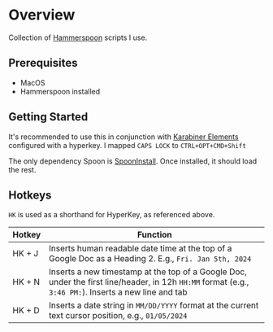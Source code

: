# Overview
Collection of [Hammerspoon](https://www.hammerspoon.org/) scripts I use.

## Prerequisites

* MacOS
* Hammerspoon installed

## Getting Started

It's recommended to use this in conjunction with [Karabiner Elements](https://karabiner-elements.pqrs.org/) configured with a hyperkey. I mapped `CAPS LOCK` to `CTRL+OPT+CMD+Shift`

The only dependency Spoon is [SpoonInstall](http://www.hammerspoon.org/Spoons/SpoonInstall.html). Once installed, it should load the rest.

## Hotkeys

`HK` is used as a shorthand for HyperKey, as referenced above.

| Hotkey | Function |
|-|-|
| HK + J | Inserts human readable date time at the top of a Google Doc as a Heading 2. E.g., `Fri. Jan 5th, 2024` |
| HK + N | Inserts a new timestamp at the top of a Google Doc, under the first line/header, in 12h `HH:MM` format (e.g., `3:46 PM:`). Inserts a new line and tab |
| HK + D | Inserts a date string in `MM/DD/YYYY` format at the current text cursor position, e.g., `01/05/2024` |
